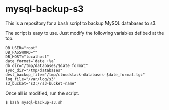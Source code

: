 # mysql-backup-s3

This is a repository for a bash script to backup MySQL databases to s3.

The script is easy to use. Just modify the following variables defibed at the top.


```
DB_USER="root"
DB_PASSWORD=""
DB_HOST="localhost"
date_format=`date +%a`
db_dir="/tmp/databases/$date_format"
sync_dir="/tmp/databases"
dest_backup_file="/tmp/cloudstack-databases-$date_format.tgz"
log_file="/var/log/s3"
s3_bucket="s3://s3-bucket-name"
```
Once all is modified, run the script.

```
$ bash mysql-backup-s3.sh
```
